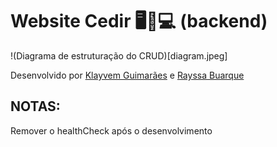 # Website Cedir 🖥️💾💻 (backend) 

!(Diagrama de estruturação do CRUD)[diagram.jpeg]

Desenvolvido por [Klayvem Guimarães](https://github.com/KlayvemGuimaraes) e [Rayssa Buarque](https://github.com/RayssaBuarque)

## NOTAS:

Remover o healthCheck após o desenvolvimento